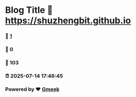 # Blog Title :link: https://shuzhengbit.github.io 
### :page_facing_up: [1](https://shuzhengbit.github.io/tag.html) 
### :speech_balloon: 0 
### :hibiscus: 103 
### :alarm_clock: 2025-07-14 17:46:45 
### Powered by :heart: [Gmeek](https://github.com/Meekdai/Gmeek)
